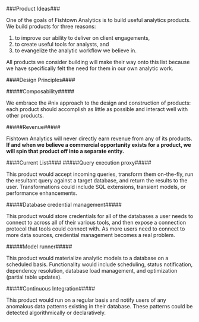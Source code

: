 ###Product Ideas###

One of the goals of Fishtown Analytics is to build useful analytics products. We build products for three reasons:
1. to improve our ability to deliver on client engagements,
2. to create useful tools for analysts, and
3. to evangelize the analytic workflow we believe in.

All products we consider building will make their way onto this list because we have specifically felt the need for them in our own analytic work.

####Design Principles####

#####Composability#####

We embrace the #nix approach to the design and construction of products: each product should accomplish as little as possible and interact well with other products.

#####Revenue#####

Fishtown Analytics will never directly earn revenue from any of its products. **If and when we believe a commercial opportunity exists for a product, we will spin that product off into a separate entity.**



####Current List####
#####Query execution proxy#####

This product would accept incoming queries, transform them on-the-fly, run the resultant query against a target database, and return the results to the user. Transformations could include SQL extensions, transient models, or performance enhancements.

#####Database credential management#####

This product would store credentials for all of the databases a user needs to connect to across all of their various tools, and then expose a connection protocol that tools could connect with. As more users need to connect to more data sources, credential management becomes a real problem.

#####Model runner#####

This product would materialize analytic models to a database on a scheduled basis. Functionality would include scheduling, status notification, dependency resolution, database load management, and optimization (partial table updates).

#####Continuous Integration#####

This product would run on a regular basis and notify users of any anomalous data patterns existing in their database. These patterns could be detected algorithmically or declaratively.
